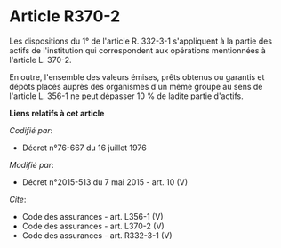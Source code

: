 # Article R370-2

Les dispositions du 1° de l'article R. 332-3-1 s'appliquent à la partie des actifs de l'institution qui correspondent aux
opérations mentionnées à l'article L. 370-2. 

En outre, l'ensemble des valeurs émises, prêts obtenus ou garantis et dépôts placés auprès des organismes d'un même groupe au
sens de l'article L. 356-1 ne peut dépasser 10 % de ladite partie d'actifs.

**Liens relatifs à cet article**

_Codifié par_:

  - Décret n°76-667 du 16 juillet 1976

_Modifié par_:

  - Décret n°2015-513 du 7 mai 2015 - art. 10 (V)

_Cite_:

  - Code des assurances - art. L356-1 (V)
  - Code des assurances - art. L370-2 (V)
  - Code des assurances - art. R332-3-1 (V)
